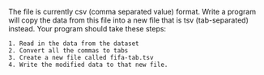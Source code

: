  The file is currently csv (comma separated value) format. Write a program will copy the data from this file into a new file that is tsv (tab-separated) instead. Your program should take these steps:

    1. Read in the data from the dataset
    2. Convert all the commas to tabs
    3. Create a new file called fifa-tab.tsv
    4. Write the modified data to that new file.
